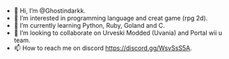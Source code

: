 - 👋 Hi, I’m @Ghostindarkk.
- 👀 I’m interested in programming language and creat game (rpg 2d).
- 🌱 I’m currently learning Python, Ruby, Goland and C.
- 💞️ I’m looking to collaborate on Urveski Modded (Uvania) and Portal wii u team.
- 📫 How to reach me on discord https://discord.gg/WsvSsS5A.

<!---
Ghostindarkk/Ghostindarkk is a ✨ special ✨ repository because its `README.md` (this file) appears on your GitHub profile.
You can click the Preview link to take a look at your changes.
--->
